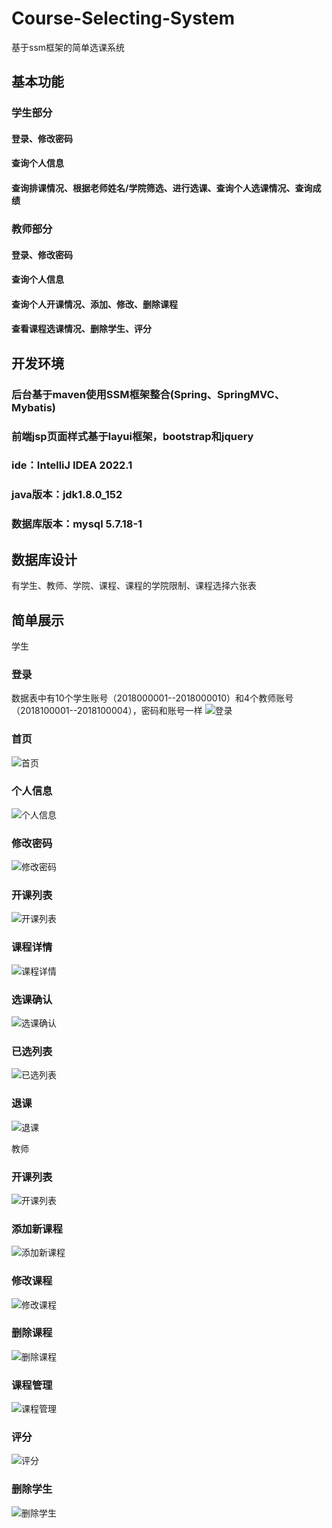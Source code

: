 # Course-Selecting-System
基于ssm框架的简单选课系统

## 基本功能
### 学生部分
#### 登录、修改密码
#### 查询个人信息
#### 查询排课情况、根据老师姓名/学院筛选、进行选课、查询个人选课情况、查询成绩

### 教师部分
#### 登录、修改密码
#### 查询个人信息
#### 查询个人开课情况、添加、修改、删除课程
#### 查看课程选课情况、删除学生、评分

## 开发环境
### 后台基于maven使用SSM框架整合(Spring、SpringMVC、Mybatis)
### 前端jsp页面样式基于layui框架，bootstrap和jquery
### ide：IntelliJ IDEA 2022.1
### java版本：jdk1.8.0_152
### 数据库版本：mysql 5.7.18-1

## 数据库设计
有学生、教师、学院、课程、课程的学院限制、课程选择六张表

## 简单展示
学生
### 登录
数据表中有10个学生账号（2018000001--2018000010）和4个教师账号（2018100001--2018100004），密码和账号一样
![登录](https://github.com/Zeng1998/Course-Selecting-System/raw/master/Screenshots/1.png)
### 首页
![首页](https://github.com/Zeng1998/Course-Selecting-System/raw/master/Screenshots/2.png)
### 个人信息
![个人信息](https://github.com/Zeng1998/Course-Selecting-System/raw/master/Screenshots/3.png)
### 修改密码
![修改密码](https://github.com/Zeng1998/Course-Selecting-System/raw/master/Screenshots/4.png)
### 开课列表
![开课列表](https://github.com/Zeng1998/Course-Selecting-System/raw/master/Screenshots/5.png)
### 课程详情
![课程详情](https://github.com/Zeng1998/Course-Selecting-System/raw/master/Screenshots/6.png)
### 选课确认
![选课确认](https://github.com/Zeng1998/Course-Selecting-System/raw/master/Screenshots/7.png)
### 已选列表
![已选列表](https://github.com/Zeng1998/Course-Selecting-System/raw/master/Screenshots/8.png)
### 退课
![退课](https://github.com/Zeng1998/Course-Selecting-System/raw/master/Screenshots/9.png)

教师
### 开课列表
![开课列表](https://github.com/Zeng1998/Course-Selecting-System/raw/master/Screenshots/10.png)
### 添加新课程
![添加新课程](https://github.com/Zeng1998/Course-Selecting-System/raw/master/Screenshots/11.png)
### 修改课程
![修改课程](https://github.com/Zeng1998/Course-Selecting-System/raw/master/Screenshots/12.png)
### 删除课程
![删除课程](https://github.com/Zeng1998/Course-Selecting-System/raw/master/Screenshots/13.png)
### 课程管理
![课程管理](https://github.com/Zeng1998/Course-Selecting-System/raw/master/Screenshots/14.png)
### 评分
![评分](https://github.com/Zeng1998/Course-Selecting-System/raw/master/Screenshots/15.png)
### 删除学生
![删除学生](https://github.com/Zeng1998/Course-Selecting-System/raw/master/Screenshots/16.png)


